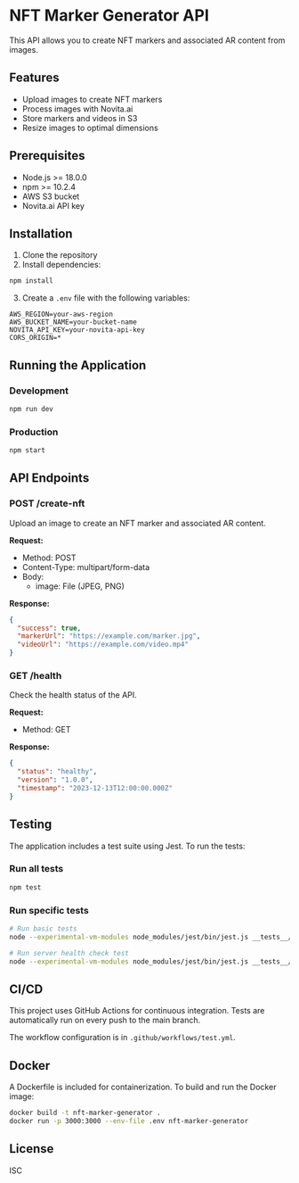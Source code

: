 # NFT Marker Generator API

This API allows you to create NFT markers and associated AR content from images.

## Features

- Upload images to create NFT markers
- Process images with Novita.ai
- Store markers and videos in S3
- Resize images to optimal dimensions

## Prerequisites

- Node.js >= 18.0.0
- npm >= 10.2.4
- AWS S3 bucket
- Novita.ai API key

## Installation

1. Clone the repository
2. Install dependencies:

```bash
npm install
```

3. Create a `.env` file with the following variables:

```
AWS_REGION=your-aws-region
AWS_BUCKET_NAME=your-bucket-name
NOVITA_API_KEY=your-novita-api-key
CORS_ORIGIN=*
```

## Running the Application

### Development

```bash
npm run dev
```

### Production

```bash
npm start
```

## API Endpoints

### POST /create-nft

Upload an image to create an NFT marker and associated AR content.

**Request:**
- Method: POST
- Content-Type: multipart/form-data
- Body: 
  - image: File (JPEG, PNG)

**Response:**
```json
{
  "success": true,
  "markerUrl": "https://example.com/marker.jpg",
  "videoUrl": "https://example.com/video.mp4"
}
```

### GET /health

Check the health status of the API.

**Request:**
- Method: GET

**Response:**
```json
{
  "status": "healthy",
  "version": "1.0.0",
  "timestamp": "2023-12-13T12:00:00.000Z"
}
```

## Testing

The application includes a test suite using Jest. To run the tests:

### Run all tests

```bash
npm test
```

### Run specific tests

```bash
# Run basic tests
node --experimental-vm-modules node_modules/jest/bin/jest.js __tests__/basic.test.js

# Run server health check test
node --experimental-vm-modules node_modules/jest/bin/jest.js __tests__/server.test.js
```

## CI/CD

This project uses GitHub Actions for continuous integration. Tests are automatically run on every push to the main branch.

The workflow configuration is in `.github/workflows/test.yml`.

## Docker

A Dockerfile is included for containerization. To build and run the Docker image:

```bash
docker build -t nft-marker-generator .
docker run -p 3000:3000 --env-file .env nft-marker-generator
```

## License

ISC 